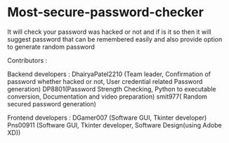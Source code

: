 # Most-secure-password-checker
It will check your password was hacked or not and if is it so then it will suggest password that can be remembered easily and also provide option to generate random password

Contributors :

Backend developers :
DhairyaPatel2210 (Team leader, Confirmation of password whether hacked or not,  User credential related Password generation)
DP8801(Password Strength Checking, Python to executable conversion, Documentation and video preparation)
smit977( Random secured password generation)

Frontend developers :
DGamer007 (Software GUI, Tkinter developer)
Pns00911 (Software GUI, Tkinter developer, Software Design(using Adobe XD))


